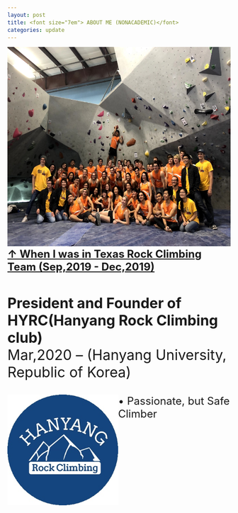 ```yaml
---
layout: post
title: <font size="7em"> ABOUT ME (NONACADEMIC)</font>
categories: update
---
```

<img src="/images/fulls/TRC.jpg" class="image-img" width="600" height="450">
<font size="5em"><b><u> ↑ When I was in Texas Rock Climbing Team (Sep,2019 - Dec,2019)</u><br></b></font>
<br>
<br>



<h><font size="6em"><b>
President and Founder of HYRC(Hanyang Rock Climbing club) <br>
</b></font> <font size="6em"> Mar,2020 – (Hanyang University, Republic of Korea)
</font><br><br></h>
<div style="float:left;">
<img src="/images/fulls/HYRC.jpg" class="image-img" width="250" height="250">
</div>

<font size="5em">
• Passionate, but Safe Climber
</font>
<br><br><br><br><br><br><br><br>
